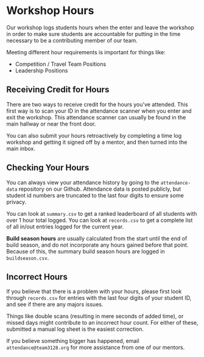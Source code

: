 # Workshop Hours

Our workshop logs students hours when the enter and leave the workshop in order to make sure students are accountable for putting in the time necessary to be a contributing member of our team.

Meeting different hour requirements is important for things like:

- Competition / Travel Team Positions  
- Leadership Positions  

## Receiving Credit for Hours

There are two ways to receive credit for the hours you've attended. This first way is to scan your ID in the attendance scanner when you enter and exit the workshop. This attendance scanner can usually be found in the main hallway or near the front door. 

You can also submit your hours retroactively by completing a time log workshop and getting it signed off by a mentor, and then turned into the main inbox.

## Checking Your Hours

You can always view your attendance history by going to the `attendance-data` repository on our Github. Attendance data is posted publicly, but student id numbers are truncated to the last four digits to ensure some privacy. 

You can look at `summary.csv` to get a ranked leaderboard of all students with over 1 hour total logged. You can look at `records.csv` to get a complete list of all in/out entries logged for the current year.

**Build season hours** are usually calculated from the start until the end of build season, and do not incorporate any hours gained before that point. Because of this, the summary build season hours are logged in `buildseason.csv`.

## Incorrect Hours

If you believe that there is a problem with your hours, please first look through `records.csv` for entries with the last four digits of your student ID, and see if there are any majors issues. 

Things like double scans (resulting in mere seconds of added time), or missed days might contribute to an incorrect hour count. For either of these, submitted a manual log sheet is the easiest correction.

If you believe something bigger has happened, email `attendance@team3128.org` for more assistance from one of our mentors.